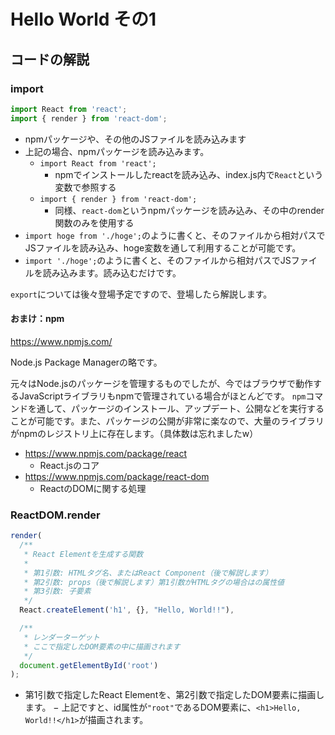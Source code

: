 Hello World その1
=================

## コードの解説

### import

```javascript
import React from 'react';
import { render } from 'react-dom';
```

- npmパッケージや、その他のJSファイルを読み込みます
- 上記の場合、npmパッケージを読み込みます。
  - `import React from 'react';`
    - npmでインストールしたreactを読み込み、index.js内で`React`という変数で参照する
  - `import { render } from 'react-dom';`
    - 同様、`react-dom`というnpmパッケージを読み込み、その中のrender関数のみを使用する
- `import hoge from './hoge';`のように書くと、そのファイルから相対パスでJSファイルを読み込み、hoge変数を通して利用することが可能です。
- `import './hoge';`のように書くと、そのファイルから相対パスでJSファイルを読み込みます。読み込むだけです。

`export`については後々登場予定ですので、登場したら解説します。

#### おまけ：npm

https://www.npmjs.com/

Node.js Package Managerの略です。

元々はNode.jsのパッケージを管理するものでしたが、今ではブラウザで動作するJavaScriptライブラリもnpmで管理されている場合がほとんどです。
`npm`コマンドを通して、パッケージのインストール、アップデート、公開などを実行することが可能です。また、パッケージの公開が非常に楽なので、大量のライブラリがnpmのレジストリ上に存在します。（具体数は忘れましたw）

- https://www.npmjs.com/package/react
  - React.jsのコア
- https://www.npmjs.com/package/react-dom
  - ReactのDOMに関する処理

### ReactDOM.render

```javascript
render(
  /**
   * React Elementを生成する関数
   *
   * 第1引数: HTMLタグ名、またはReact Component（後で解説します）
   * 第2引数: props（後で解説します）第1引数がHTMLタグの場合はの属性値
   * 第3引数: 子要素
   */
  React.createElement('h1', {}, "Hello, World!!"),

  /**
   * レンダーターゲット
   * ここで指定したDOM要素の中に描画されます
   */
  document.getElementById('root')
);
```

- 第1引数で指定したReact Elementを、第2引数で指定したDOM要素に描画します。
− 上記ですと、id属性が`"root"`であるDOM要素に、`<h1>Hello, World!!</h1>`が描画されます。
